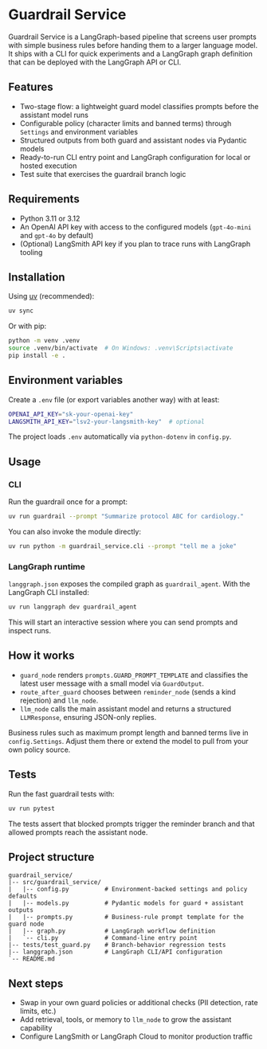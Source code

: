 # Guardrail Service

Guardrail Service is a LangGraph-based pipeline that screens user prompts with simple business rules before handing them to a larger language model. It ships with a CLI for quick experiments and a LangGraph graph definition that can be deployed with the LangGraph API or CLI.

## Features
- Two-stage flow: a lightweight guard model classifies prompts before the assistant model runs
- Configurable policy (character limits and banned terms) through `Settings` and environment variables
- Structured outputs from both guard and assistant nodes via Pydantic models
- Ready-to-run CLI entry point and LangGraph configuration for local or hosted execution
- Test suite that exercises the guardrail branch logic

## Requirements
- Python 3.11 or 3.12
- An OpenAI API key with access to the configured models (`gpt-4o-mini` and `gpt-4o` by default)
- (Optional) LangSmith API key if you plan to trace runs with LangGraph tooling

## Installation
Using [uv](https://github.com/astral-sh/uv) (recommended):

```bash
uv sync
```

Or with pip:

```bash
python -m venv .venv
source .venv/bin/activate  # On Windows: .venv\Scripts\activate
pip install -e .
```

## Environment variables
Create a `.env` file (or export variables another way) with at least:

```bash
OPENAI_API_KEY="sk-your-openai-key"
LANGSMITH_API_KEY="lsv2-your-langsmith-key"  # optional
```

The project loads `.env` automatically via `python-dotenv` in `config.py`.

## Usage
### CLI
Run the guardrail once for a prompt:

```bash
uv run guardrail --prompt "Summarize protocol ABC for cardiology."
```

You can also invoke the module directly:

```bash
uv run python -m guardrail_service.cli --prompt "tell me a joke"
```

### LangGraph runtime
`langgraph.json` exposes the compiled graph as `guardrail_agent`. With the LangGraph CLI installed:

```bash
uv run langgraph dev guardrail_agent
```

This will start an interactive session where you can send prompts and inspect runs.

## How it works
- `guard_node` renders `prompts.GUARD_PROMPT_TEMPLATE` and classifies the latest user message with a small model via `GuardOutput`.
- `route_after_guard` chooses between `reminder_node` (sends a kind rejection) and `llm_node`.
- `llm_node` calls the main assistant model and returns a structured `LLMResponse`, ensuring JSON-only replies.

Business rules such as maximum prompt length and banned terms live in `config.Settings`. Adjust them there or extend the model to pull from your own policy source.

## Tests
Run the fast guardrail tests with:

```bash
uv run pytest
```

The tests assert that blocked prompts trigger the reminder branch and that allowed prompts reach the assistant node.

## Project structure
```
guardrail_service/
|-- src/guardrail_service/
|   |-- config.py          # Environment-backed settings and policy defaults
|   |-- models.py          # Pydantic models for guard + assistant outputs
|   |-- prompts.py         # Business-rule prompt template for the guard node
|   |-- graph.py           # LangGraph workflow definition
|   `-- cli.py             # Command-line entry point
|-- tests/test_guard.py    # Branch-behavior regression tests
|-- langgraph.json         # LangGraph CLI/API configuration
`-- README.md
```

## Next steps
- Swap in your own guard policies or additional checks (PII detection, rate limits, etc.)
- Add retrieval, tools, or memory to `llm_node` to grow the assistant capability
- Configure LangSmith or LangGraph Cloud to monitor production traffic

